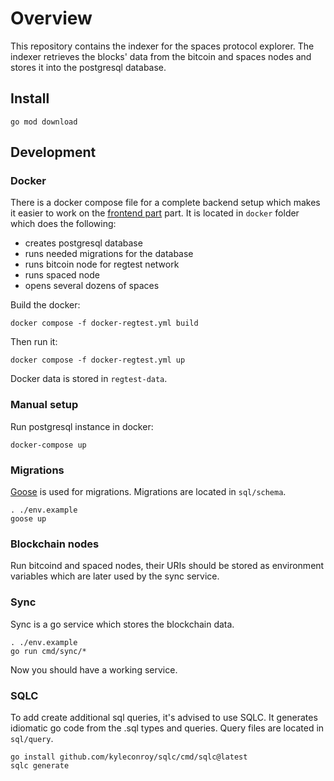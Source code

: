 # Overview

This repository contains the indexer for the spaces protocol explorer. 
The indexer retrieves the blocks' data from the bitcoin and spaces nodes and stores it into the postgresql database.

## Install

```
go mod download
```

## Development

### Docker

There is a docker compose file for a complete backend setup which makes it easier to work on the [frontend
part](https://github.com/spacesprotocol/explorer) part. It is  located in `docker` folder which does the following:

- creates postgresql database
- runs needed migrations for the database
- runs bitcoin node for regtest network
- runs spaced node
- opens several dozens of spaces

Build the docker:
```
docker compose -f docker-regtest.yml build
```

Then run it:

```
docker compose -f docker-regtest.yml up
```

Docker data is stored in `regtest-data`.

### Manual setup

Run postgresql instance in docker:
```
docker-compose up
```

### Migrations

[Goose](https://github.com/pressly/goose) is used for migrations. Migrations are located in `sql/schema`.

```
. ./env.example
goose up
```

### Blockchain nodes

Run bitcoind and spaced nodes, their URIs should be stored as environment variables which are later used by the sync
service.

### Sync

Sync is a go service which stores the blockchain data.

```
. ./env.example
go run cmd/sync/*
```

Now you should have a working service.

### SQLC

To add create additional sql queries, it's advised to use SQLC. It generates idiomatic go code from the .sql types and queries. Query files are located in `sql/query`.

```
go install github.com/kyleconroy/sqlc/cmd/sqlc@latest
sqlc generate
```


